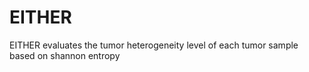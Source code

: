 # EITHER
EITHER evaluates the tumor heterogeneity level of each tumor sample based on shannon entropy
